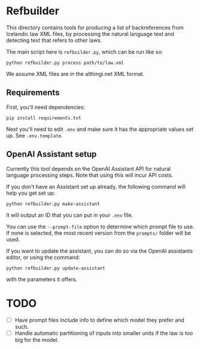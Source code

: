 # Refbuilder

This directory contains tools for producing a list of backreferences from Icelandic law XML files, by
processing the natural language text and detecting text that refers to other laws.

The main script here is `refbuilder.py`, which can be run like so:
```
python refbuilder.py process path/to/law.xml
```

We assume XML files are in the althingi.net XML format.

## Requirements

First, you'll need dependencies:
```
pip install requirements.txt
```

Next you'll need to edit `.env` and make sure it has the appropriate values set up. See `.env.template`.


## OpenAI Assistant setup

Currently this tool depends on the OpenAI Assistant API for natural language processing steps. Note that
using this will incur API costs.

If you don't have an Assistant set up already, the following command will help you get set up:
```
python refbuilder.py make-assistant
```
It will output an ID that you can put in your `.env` file.

You can use the `--prompt-file` option to determine which prompt file to use. If none is selected, the
most recent version from the `prompts/` folder will be used.

If you want to update the assistant, you can do so via the OpenAI assistants editor, or using the
command:

```
python refbuilder.py update-assistant
```
with the parameters it offers.


# TODO

 * [ ] Have prompt files include info to define which model they prefer and such.
 * [ ] Handle automatic partitioning of inputs into smaller units if the law is too big for the model.
